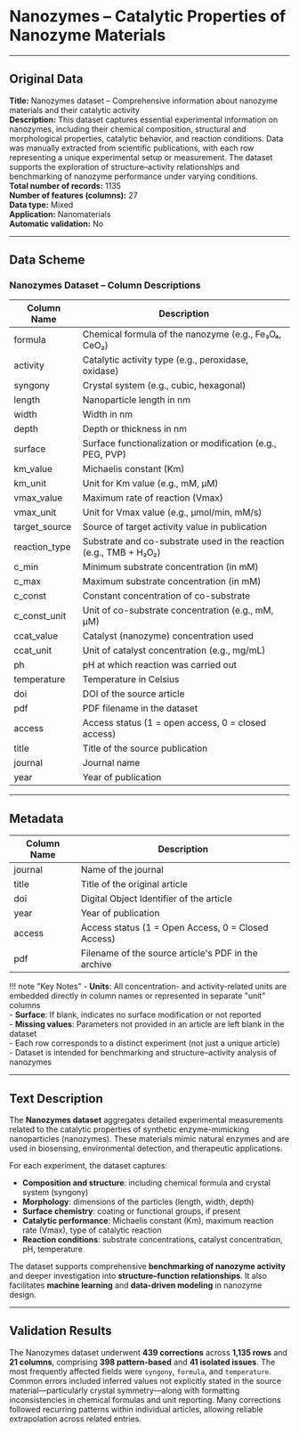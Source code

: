 # Nanozymes – Catalytic Properties of Nanozyme Materials

---

## Original Data

**Title:** Nanozymes dataset – Comprehensive information about nanozyme materials and their catalytic activity  
**Description:** This dataset captures essential experimental information on nanozymes, including their chemical composition, structural and morphological properties, catalytic behavior, and reaction conditions. Data was manually extracted from scientific publications, with each row representing a unique experimental setup or measurement. The dataset supports the exploration of structure–activity relationships and benchmarking of nanozyme performance under varying conditions.  
**Total number of records:** 1135  
**Number of features (columns):** 27  
**Data type:** Mixed  
**Application:** Nanomaterials  
**Automatic validation:** No

---

## Data Scheme

### Nanozymes Dataset – Column Descriptions

| **Column Name**        | **Description**                                                                 |
|------------------------|---------------------------------------------------------------------------------|
| formula                | Chemical formula of the nanozyme (e.g., Fe₃O₄, CeO₂)                            |
| activity               | Catalytic activity type (e.g., peroxidase, oxidase)                             |
| syngony                | Crystal system (e.g., cubic, hexagonal)                                         |
| length                 | Nanoparticle length in nm                                                       |
| width                  | Width in nm                                                                     |
| depth                  | Depth or thickness in nm                                                        |
| surface                | Surface functionalization or modification (e.g., PEG, PVP)                      |
| km_value               | Michaelis constant (Km)                                                         |
| km_unit                | Unit for Km value (e.g., mM, µM)                                                |
| vmax_value             | Maximum rate of reaction (Vmax)                                                 |
| vmax_unit              | Unit for Vmax value (e.g., µmol/min, mM/s)                                      |
| target_source          | Source of target activity value in publication                                  |
| reaction_type          | Substrate and co-substrate used in the reaction (e.g., TMB + H₂O₂)              |
| c_min                  | Minimum substrate concentration (in mM)                                         |
| c_max                  | Maximum substrate concentration (in mM)                                         |
| c_const                | Constant concentration of co-substrate                                          |
| c_const_unit           | Unit of co-substrate concentration (e.g., mM, µM)                               |
| ccat_value             | Catalyst (nanozyme) concentration used                                          |
| ccat_unit              | Unit of catalyst concentration (e.g., mg/mL)                                    |
| ph                     | pH at which reaction was carried out                                            |
| temperature            | Temperature in Celsius                                                          |
| doi                    | DOI of the source article                                                       |
| pdf                    | PDF filename in the dataset                                                     |
| access                 | Access status (1 = open access, 0 = closed access)                              |
| title                  | Title of the source publication                                                 |
| journal                | Journal name                                                                    |
| year                   | Year of publication                                                             |
---

## Metadata

| **Column Name**   | **Description**                                                |
|------------------|----------------------------------------------------------------|
| journal          | Name of the journal                                            |
| title            | Title of the original article                                  |
| doi              | Digital Object Identifier of the article                       |
| year             | Year of publication                                            |
| access           | Access status (1 = Open Access, 0 = Closed Access)             |
| pdf              | Filename of the source article's PDF in the archive            |

!!! note "Key Notes"
    - **Units**: All concentration- and activity-related units are embedded directly in column names or represented in separate "unit" columns  
    - **Surface**: If blank, indicates no surface modification or not reported  
    - **Missing values**: Parameters not provided in an article are left blank in the dataset  
    - Each row corresponds to a distinct experiment (not just a unique article)  
    - Dataset is intended for benchmarking and structure–activity analysis of nanozymes  

---

## Text Description

The **Nanozymes dataset** aggregates detailed experimental measurements related to the catalytic properties of synthetic enzyme-mimicking nanoparticles (nanozymes). These materials mimic natural enzymes and are used in biosensing, environmental detection, and therapeutic applications.

For each experiment, the dataset captures:

- **Composition and structure**: including chemical formula and crystal system (syngony)  
- **Morphology**: dimensions of the particles (length, width, depth)  
- **Surface chemistry**: coating or functional groups, if present  
- **Catalytic performance**: Michaelis constant (Km), maximum reaction rate (Vmax), type of catalytic reaction  
- **Reaction conditions**: substrate concentrations, catalyst concentration, pH, temperature  

The dataset supports comprehensive **benchmarking of nanozyme activity** and deeper investigation into **structure–function relationships**. It also facilitates **machine learning** and **data-driven modeling** in nanozyme design.

---

## Validation Results

The Nanozymes dataset underwent **439 corrections** across **1,135 rows** and **21 columns**, comprising **398 pattern-based** and **41 isolated issues**. 
The most frequently affected fields were `syngony`, `formula`, and `temperature`. 
Common errors included inferred values not explicitly stated in the source material—particularly crystal symmetry—along with formatting inconsistencies in chemical formulas and unit reporting. 
Many corrections followed recurring patterns within individual articles, allowing reliable extrapolation across related entries.



